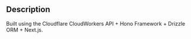 ## Description

Built using the Cloudflare CloudWorkers API + Hono Framework + Drizzle ORM + Next.js.
